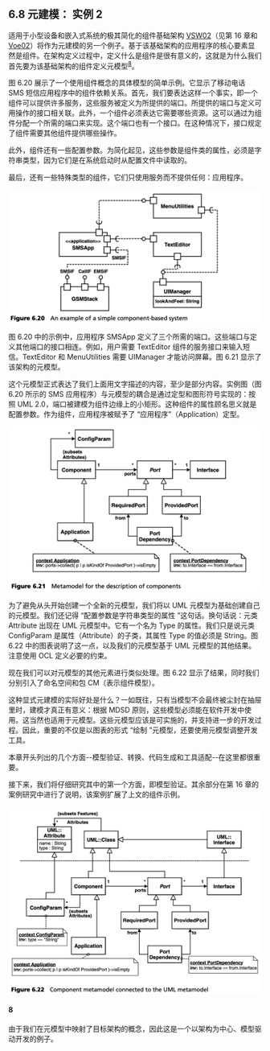 ## 6.8 元建模： 实例 2
适用于小型设备和嵌入式系统的极其简化的组件基础架构 [VSW02](../ref.md#vsw02)（见第 16 章和 [Voe02](../ref.md#voe02)）将作为元建模的另一个例子。基于该基础架构的应用程序的核心要素显然是组件。在架构定义过程中，定义什么是组件是很有意义的，这就是为什么我们首先要为该基础架构的组件定义元模型<sup>[8](#8)</sup>。

图 6.20 展示了一个使用组件概念的具体模型的简单示例。它显示了移动电话 SMS 短信应用程序中的组件依赖关系。首先，我们要表达这样一个事实，即一个组件可以提供许多服务，这些服务被定义为所提供的端口。所提供的端口与定义可用操作的接口相关联。此外，一个组件必须表达它需要哪些资源。这可以通过为组件分配一个所需的端口来实现。这个端口也有一个接口。在这种情况下，接口规定了组件需要其他组件提供哪些操作。

此外，组件还有一些配置参数。为简化起见，这些参数是组件类的属性，必须是字符串类型，因为它们是在系统启动时从配置文件中读取的。

最后，还有一些特殊类型的组件，它们只使用服务而不提供任何：应用程序。

![Figure 6.20](../img/f6.20.png)

图 6.20 中的示例中，应用程序 SMSApp 定义了三个所需的端口。这些端口与定义其他端口的接口相连。例如，用户需要 TextEditor 组件的服务接口来输入短信。TextEditor 和 MenuUtilities 需要 UIManager 才能访问屏幕。图 6.21 显示了该架构的元模型。

这个元模型正式表达了我们上面用文字描述的内容，至少是部分内容。实例图（图 6.20 所示的 SMS 应用程序）与元模型的耦合是通过定型和图形符号实现的：按照 UML 2.0，端口被建模为组件边缘上的小矩形。这种组件的属性顾名思义就是配置参数。作为组件，应用程序被赋予了 “应用程序”（Application）定型。

![Figure 6.21](../img/f6.21.png)

为了避免从头开始创建一个全新的元模型，我们将以 UML 元模型为基础创建自己的元模型。我们还记得 “配置参数是字符串类型的属性 ”这句话。换句话说：元类 Attribute 出现在 UML 元模型中。它有一个名为 Type 的属性。我们只是说元类 ConfigParam 是属性（Attribute）的子类，其属性 Type 的值必须是 String。图 6.22 中的图表说明了这一点，以及我们的元模型基于 UML 元模型的其他结果。注意使用 OCL 定义必要的约束。

现在我们可以对元模型的其他元素进行类似处理。图 6.22 显示了结果，同时我们分别引入了命名空间和包 CM（表示组件模型）。

这种显式元建模的实际好处是什么？一如既往，只有当模型不会最终被尘封在抽屉里时，建模才真正有意义：根据 MDSD 原则，这些模型必须能在软件开发中使用。这当然也适用于元模型。这些元模型应该是可实施的，并支持进一步的开发过程。因此，重要的不仅是以图表的形式 “绘制 ”元模型，还要使用元模型调整开发工具。

本章开头列出的几个方面--模型验证、转换、代码生成和工具适配--在这里都很重要。

接下来，我们将仔细研究其中的第一个方面，即模型验证。其余部分在第 16 章的案例研究中进行了说明，该案例扩展了上文的组件示例。

![Figure 6.22](../img/f6.22.png)

#### 8
由于我们在元模型中映射了目标架构的概念，因此这是一个以架构为中心、模型驱动开发的例子。
